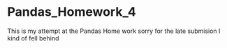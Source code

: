 # Pandas_Homework_4
This is my attempt at the Pandas Home work sorry for the late submision I kind of fell behind
